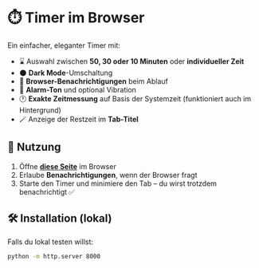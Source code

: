# ⏱️ Timer im Browser

Ein einfacher, eleganter Timer mit:

- ⌛ Auswahl zwischen **50, 30 oder 10 Minuten** oder **individueller Zeit**
- 🌑 **Dark Mode**-Umschaltung
- 🔔 **Browser-Benachrichtigungen** beim Ablauf
- 📣 **Alarm-Ton** und optional Vibration
- 🕐 **Exakte Zeitmessung** auf Basis der Systemzeit (funktioniert auch im Hintergrund)
- 🪄 Anzeige der Restzeit im **Tab-Titel**

## 🚀 Nutzung

1. Öffne [**diese Seite**](https://damatl1983.github.io/Timer/) im Browser  
2. Erlaube **Benachrichtigungen**, wenn der Browser fragt  
3. Starte den Timer und minimiere den Tab – du wirst trotzdem benachrichtigt ✅

## 🛠️ Installation (lokal)

Falls du lokal testen willst:

```bash
python -m http.server 8000
